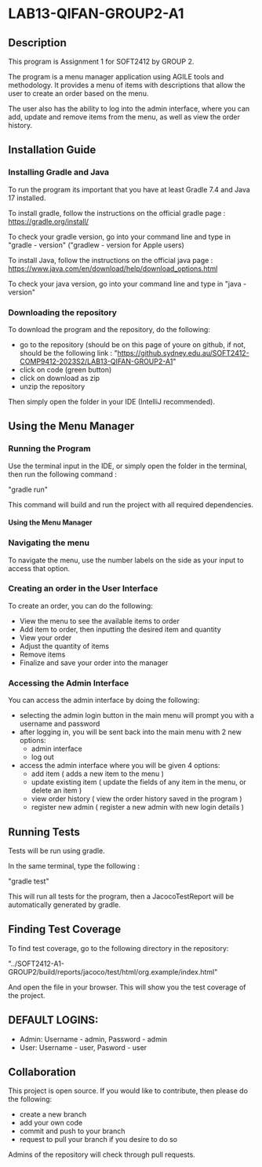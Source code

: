 # LAB13-QIFAN-GROUP2-A1
## Description
This program is Assignment 1 for SOFT2412 by GROUP 2.

The program is a menu manager application using AGILE tools and methodology. It provides a menu of items with descriptions that allow the user to create an order based on the menu.

The user also has the ability to log into the admin interface, where you can add, update and remove items from the menu, as well as view the order history.

## Installation Guide
### Installing Gradle and Java

To run the program its important that you have at least Gradle 7.4 and Java 17 installed.

To install gradle, follow the instructions on the official gradle page : https://gradle.org/install/

To check your gradle version, go into your command line and type in "gradle - version" ("gradlew - version for Apple users)

To install Java, follow the instructions on the official java page : https://www.java.com/en/download/help/download_options.html

To check your java version, go into your command line and type in "java -version"

### Downloading the repository

To download the program and the repository, do the following:
- go to the repository (should be on this page of youre on github, if not, should be the following link : "https://github.sydney.edu.au/SOFT2412-COMP9412-2023S2/LAB13-QIFAN-GROUP2-A1"
- click on code (green button)
- click on download as zip
- unzip the repository

Then simply open the folder in your IDE (IntelliJ recommended).
## Using the Menu Manager
### Running the Program
Use the terminal input in the IDE, or simply open the folder in the terminal, then run the following command :

"gradle run"

This command will build and run the project with all required dependencies.

#### Using the Menu Manager
### Navigating the menu

To navigate the menu, use the number labels on the side as your input to access that option.

### Creating an order in the User Interface

To create an order, you can do the following:
- View the menu to see the available items to order
- Add item to order, then inputting the desired item and quantity
- View your order
- Adjust the quantity of items
- Remove items
- Finalize and save your order into the manager

### Accessing the Admin Interface

You can access the admin interface by doing the following:
- selecting the admin login button in the main menu will prompt you with a username and password
- after logging in, you will be sent back into the main menu with 2 new options:
  - admin interface
  - log out
- access the admin interface where you will be given 4 options:
  - add item ( adds a new item to the menu )
  -  update existing item ( update the fields of any item in the menu, or delete an item )
  - view order history ( view the order history saved in the program )
  - register new admin ( register a new admin with new login details )

## Running Tests
Tests will be run using gradle.

In the same terminal, type the following :

"gradle test"

This will run all tests for the program, then a JacocoTestReport will be automatically generated by gradle.

##

## Finding Test Coverage

To find test coverage, go to the following directory in the repository:

"../SOFT2412-A1-GROUP2/build/reports/jacoco/test/html/org.example/index.html"

And open the file in your browser. This will show you the test coverage of the project.

## DEFAULT LOGINS: 
- Admin: Username - admin, Password - admin
- User: Username - user, Pasword - user

## Collaboration
This project is open source. If you would like to contribute, then please do the following:
- create a new branch
- add your own code
- commit and push to your branch
- request to pull your branch if you desire to do so

Admins of the repository will check through pull requests.
